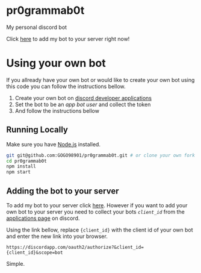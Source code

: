 # pr0grammab0t
My personal discord bot

Click [here](https://discordapp.com/oauth2/authorize?&client_id=235429745221828608&scope=bot) to add my bot to your server right now!

# Using your own bot

If you allready have your own bot or would like to create your own bot using this code you can follow the instructions bellow.

1. Create your own bot on [discord developer applications](https://discordapp.com/developers/applications)
2. Set the bot to be an *app bot user* and collect the token
3. And follow the instructions bellow

## Running Locally

Make sure you have [Node.js](http://nodejs.org/) installed.

```sh
git git@github.com:GOGO98901/pr0grammab0t.git # or clone your own fork
cd pr0grammab0t
npm install
npm start
```

## Adding the bot to your server

To add my bot to your server click [here](https://discordapp.com/oauth2/authorize?&client_id=235429745221828608&scope=bot).
However if you want to add your own bot to your server you need to collect your bots *`client_id`* from the [applications page](https://discordapp.com/developers/applications) on discord.

Using the link bellow, replace `{client_id}` with the client id of your own bot and enter the new link into your browser.
```
https://discordapp.com/oauth2/authorize?&client_id={client_id}&scope=bot
```
Simple.
